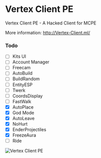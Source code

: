 # Vertex Client PE
Vertex Client PE - A Hacked Client for MCPE

More information: http://Vertex-Client.ml/

### Todo
- [ ] Kits UI
- [ ] Account Manager
- [ ] Freecam
- [ ] AutoBuild
- [ ] BuildRandom
- [ ] EntityESP
- [ ] Twerk
- [ ] CoordsDisplay
- [ ] FastWalk
- [x] AutoPlace
- [x] God Mode
- [x] AutoLeave
- [x] NoHurt
- [x] EnderProjectiles
- [x] FreezeAura
- [ ] Ride

![Vertex Client PE](http://i.imgur.com/onBWDEI.png)
